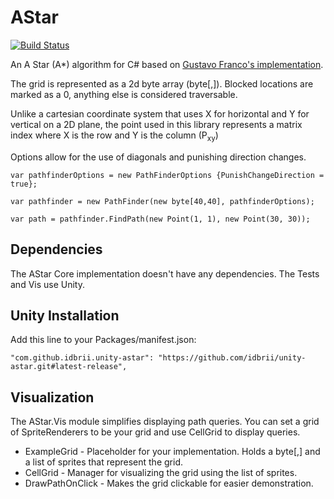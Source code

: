 AStar
=====

[![Build Status](https://travis-ci.org/valantonini/AStar.svg?branch=master)](https://travis-ci.org/valantonini/AStar)

An A Star (A*) algorithm for C# based on [Gustavo Franco's implementation](http://www.codeguru.com/csharp/csharp/cs_misc/designtechniques/article.php/c12527/AStar-A-Implementation-in-C-Path-Finding-PathFinder.htm).

The grid is represented as a 2d byte array (byte[,]). Blocked locations are marked as a 0, anything else is considered traversable.

Unlike a cartesian coordinate system that uses X for horizontal and Y for vertical on a 2D plane, the point used in this library represents a matrix index where X is the row and Y is the column (P<sub>xy</sub>)

Options allow for the use of diagonals and punishing direction changes.

    var pathfinderOptions = new PathFinderOptions {PunishChangeDirection = true};

    var pathfinder = new PathFinder(new byte[40,40], pathfinderOptions);
    
    var path = pathfinder.FindPath(new Point(1, 1), new Point(30, 30));


## Dependencies

The AStar Core implementation doesn't have any dependencies. The Tests and Vis use Unity.


## Unity Installation

Add this line to your Packages/manifest.json:

    "com.github.idbrii.unity-astar": "https://github.com/idbrii/unity-astar.git#latest-release",


## Visualization

The AStar.Vis module simplifies displaying path queries. You can set a grid of
SpriteRenderers to be your grid and use CellGrid to display queries.

* ExampleGrid - Placeholder for your implementation. Holds a byte[,] and a list of sprites that represent the grid.
* CellGrid - Manager for visualizing the grid using the list of sprites.
* DrawPathOnClick - Makes the grid clickable for easier demonstration.

